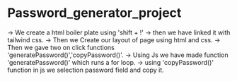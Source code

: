 # Password_generator_project
 -> We create a html boiler plate using 'shift + !'
 -> then we have linked it with tailwind css.
 -> Then we Create our layout of page using html and css.
 -> Then we gave two on click functions 'generatePassword()','copyPassword()'.
 -> Using Js we have made function 'generatePassword()' which runs a for loop.
 -> using 'copyPassword()' function in js we selection password field and copy it.